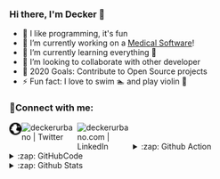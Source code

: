 ### Hi there, I'm Decker  👋

- :star2:  I like programming, it's fun
- 🔭 I’m currently working on a [Medical Software][website]!
- 🌱 I’m currently learning everything 🤣
- 👯 I’m looking to collaborate with other developer
- 🥅 2020 Goals: Contribute to Open Source projects
- ⚡ Fun fact: I love to swim :swimmer: and play violin :violin:



### 📱Connect with me:

[<img align="left" alt="deckerurbano.com" width="22px" src="https://raw.githubusercontent.com/iconic/open-iconic/master/svg/globe.svg" />][website]
[<img align="left" alt="deckerurbano | Twitter" width="100px" src="https://img.shields.io/badge/twitter-%231DA1F2.svg?&style=for-the-badge&logo=twitter&logoColor=white" />][twitter]
[<img align="left" alt="deckerurbano.com | LinkedIn" width="100px" src="https://img.shields.io/badge/linkedin-%230077B5.svg?&style=for-the-badge&logo=linkedin&logoColor=white" />][linkedin]

<br/>

<br/>
<details>
  <summary>:zap: Github Action</summary>
<!--START_SECTION:activity-->
1. ❗️ Opened issue [#128](https://github.com//rossjrw/rossjrw/issues/128) in [rossjrw/rossjrw](https://github.com//rossjrw/rossjrw)
<!--END_SECTION:activity-->
</details>
<details>
<summary>:zap: GitHubCode</summary>
<!--START_SECTION:waka-->
![Profile Views](http://img.shields.io/badge/Profile%20Views-54-blue)

**🐱 My Github Data** 

> 🏆 230 Contributions in the Year 2020
 > 
> 📦 39.5 kB Used in Github's Storage 
 > 
> 💼 Opted to Hire
 > 
> 📜 18 Public Repositories
 > 
> 🔑 4 Private Repositories 

**I'm a Night 🦉** 

```text
🌞 Morning    4 commits      ░░░░░░░░░░░░░░░░░░░░░░░░░   1.94% 
🌆 Daytime    67 commits     ████████░░░░░░░░░░░░░░░░░   32.52% 
🌃 Evening    99 commits     ████████████░░░░░░░░░░░░░   48.06% 
🌙 Night      36 commits     ████░░░░░░░░░░░░░░░░░░░░░   17.48%

```
📅 **I'm Most Productive on Tuesday** 

```text
Monday       34 commits     ████░░░░░░░░░░░░░░░░░░░░░   16.5% 
Tuesday      38 commits     ████░░░░░░░░░░░░░░░░░░░░░   18.45% 
Wednesday    28 commits     ███░░░░░░░░░░░░░░░░░░░░░░   13.59% 
Thursday     26 commits     ███░░░░░░░░░░░░░░░░░░░░░░   12.62% 
Friday       16 commits     ██░░░░░░░░░░░░░░░░░░░░░░░   7.77% 
Saturday     30 commits     ███░░░░░░░░░░░░░░░░░░░░░░   14.56% 
Sunday       34 commits     ████░░░░░░░░░░░░░░░░░░░░░   16.5%

```


📊 **This Week I Spent My Time On** 

```text
⌚︎ Time Zone: America/Argentina/Buenos_Aires

💬 Programming Languages: 
No Activity Tracked This Week

🔥 Editors: 
No Activity Tracked This Week

🐱‍💻 Projects: 
No Activity Tracked This Week

💻 Operating System: 
No Activity Tracked This Week

```

**I Mostly Code in JavaScript** 

```text
JavaScript               5 repos             ███████░░░░░░░░░░░░░░░░░░   29.41% 
HTML                     3 repos             ████░░░░░░░░░░░░░░░░░░░░░   17.65% 
PHP                      3 repos             ████░░░░░░░░░░░░░░░░░░░░░   17.65% 
C++                      2 repos             ███░░░░░░░░░░░░░░░░░░░░░░   11.76% 
CSS                      2 repos             ███░░░░░░░░░░░░░░░░░░░░░░   11.76%

```


**Timeline**

![Chart not found](https://github.com/Decker-exe/Decker-exe/blob/master/charts/bar_graph.png) 


<!--END_SECTION:waka-->
</details>
<details>
  <summary>:zap: Github Stats</summary>
  <img align="left" alt="codeSTACKr's Github Stats" src="https://readme-stats-git-master.decker-unx.vercel.app/api?username=decker-exe&show_icons=true&hide_border=true&count_private=true&theme=nord" />
</details>

<br/>
<br/>

[website]: https://deckerurbano.com/
[twitter]: https://twitter.com/UrbanoDecker
[linkedin]: https://www.linkedin.com/in/decker-urbano/
[webdevplaylist]: https://www.youtube.com/playlist?list=PLkwxH9e_vrAJ0WbEsFA9W3I1W-g_BTsbt
[jsplaylist]: https://www.youtube.com/playlist?list=PLkwxH9e_vrALRJKu7wfXby3MKeflhTu6B
[cssplaylist]: https://www.youtube.com/playlist?list=PLkwxH9e_vrALSdvZuEh6gqQdmDoDIoqz4
[reactplaylist]: https://www.youtube.com/playlist?list=PLkwxH9e_vrAK4TdffpxKY3QGyHCpxFcQ0
